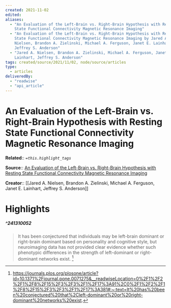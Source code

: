 ```yaml
---
created: 2021-11-02
edited: 
aliases:
  - "An Evaluation of the Left-Brain vs. Right-Brain Hypothesis with Resting
    State Functional Connectivity Magnetic Resonance Imaging"
  - "An Evaluation of the Left-Brain vs. Right-Brain Hypothesis with Resting
    State Functional Connectivity Magnetic Resonance Imaging by Jared A.
    Nielsen, Brandon A. Zielinski, Michael A. Ferguson, Janet E. Lainhart,
    Jeffrey S. Anderson"
  - "Jared A. Nielsen, Brandon A. Zielinski, Michael A. Ferguson, Janet E.
    Lainhart, Jeffrey S. Anderson"
tags: created/source/2021/11/02, node/source/articles
type:
  - articles
deliveredBy:
  - "readwise"
  - "api_article"
---
```

# An Evaluation of the Left-Brain vs. Right-Brain Hypothesis with Resting State Functional Connectivity Magnetic Resonance Imaging

**Related**:: 
*`=this.highlight_tags`*

**Source**:: [An Evaluation of the Left-Brain vs. Right-Brain Hypothesis with Resting State Functional Connectivity Magnetic Resonance Imaging](https://journals.plos.org/plosone/article?id=10.1371%2Fjournal.pone.0071275)

**Creator**:: [[Jared A. Nielsen, Brandon A. Zielinski, Michael A. Ferguson, Janet E. Lainhart, Jeffrey S. Anderson]]

# Highlights
##### ^241310052
  
> It has been conjectured that individuals may be left-brain dominant or right-brain dominant based on personality and cognitive style, but neuroimaging data has not provided clear evidence whether such phenotypic differences in the strength of left-dominant or right-dominant networks exist. 
  [^241310052]

[^241310052]:  https://journals.plos.org/plosone/article?id=10.1371%2Fjournal.pone.0071275&__readwiseLocation=0%2F1%2F2%2F1%2F8%2F15%2F3%2F3%2F1%2F17%3A91%2C0%2F1%2F2%2F1%2F8%2F15%2F3%2F3%2F1%2F17%3A381#:~:text=It%20has%20been%20conjectured%20that%2Cleft-dominant%20or%20right-dominant%20networks%20exist.

